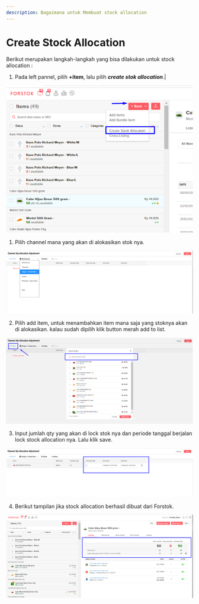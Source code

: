 ```yaml
---
description: Bagaimana untuk Membuat stock allocation
---
```


# Create Stock Allocation

Berikut merupakan langkah-langkah yang bisa dilakukan untuk stock allocation : 

1. Pada left pannel, pilih **+item**, lalu pilih _**create stok allocation**_.\|

![](../../.gitbook/assets/image%20%28256%29.png)

1. Pilih channel mana yang akan di alokasikan stok nya. 

![](../../.gitbook/assets/image%20%28127%29.png)



2. Pilih add item, untuk menambahkan item mana saja yang stoknya akan di alokasikan. kalau sudah dipilih klik button merah add to list.

![](../../.gitbook/assets/image%20%2884%29.png)

3. Input jumlah qty yang akan di lock stok nya dan periode tanggal berjalan lock stock allocation nya. Lalu klik save.

![](../../.gitbook/assets/image%20%28248%29.png)

4. Berikut tampilan jika stock allocation berhasil dibuat dari Forstok.

![](../../.gitbook/assets/image%20%28225%29.png)

